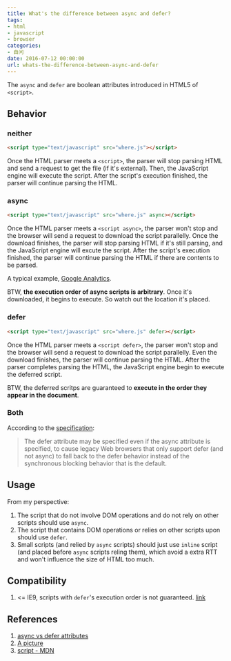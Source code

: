```yaml
---
title: What's the difference between async and defer?
tags:
- html
- javascript
- browser
categories:
- 自问
date: 2016-07-12 00:00:00
url: whats-the-difference-between-async-and-defer
---
```


The `async` and `defer` are boolean attributes introduced in HTML5 of `<script>`.

## Behavior

### neither

```html
<script type="text/javascript" src="where.js"></script>
```

Once the HTML parser meets a `<script>`, the parser will stop parsing HTML and send a request to get the file (if it's external). Then, the JavaScript engine will execute the script. After the script's execution finished, the parser will continue parsing the HTML.

<!-- more -->

### async

```html
<script type="text/javascript" src="where.js" async></script>
```

Once the HTML parser meets a `<script async>`, the parser won't stop and the browser will send a request to download the script parallelly. Once the download finishes, the parser will stop parsing HTML if it's still parsing, and the JavaScript engine will excute the script. After the script's execution finished, the parser will continue parsing the HTML if there are contents to be parsed.

A typical example, [Google Analytics](https://www.google.com/analytics/).

BTW, **the execution order of async scripts is arbitrary**. Once it's downloaded, it begins to execute. So watch out the location it's placed.

### defer

```html
<script type="text/javascript" src="where.js" defer></script>
```

Once the HTML parser meets a `<script defer>`, the parser won't stop and the browser will send a request to download the script parallelly. Even the download finishes, the parser will continue parsing the HTML. After the parser completes parsing the HTML, the JavaScript engine begin to execute the deferred script.

BTW, the deferred scritps are guaranteed to **execute in the order they appear in the document**.

### Both

According to the [specification](https://www.w3.org/TR/html5/scripting-1.html#attr-script-async):

> The defer attribute may be specified even if the async attribute is specified, to cause legacy Web browsers that only support defer (and not async) to fall back to the defer behavior instead of the synchronous blocking behavior that is the default.

## Usage

From my perspective:

1. The script that do not involve DOM operations and do not rely on other scripts should use `async`.
2. The script that contains DOM operations or relies on other scripts upon should use `defer`.
3. Small scripts (and relied by `async` scripts) should just use `inline` script (and placed before `async` scripts reling them), which avoid a extra RTT and won't influence the size of HTML too much.

## Compatibility

1. <= IE9, scripts with `defer`'s execution order is not guaranteed. [link](https://github.com/h5bp/lazyweb-requests/issues/42)

## References

1. [async vs defer attributes](http://www.growingwiththeweb.com/2014/02/async-vs-defer-attributes.html)
2. [A picture](http://peter.sh/wp-content/uploads/2010/09/execution2.jpg)
3. [script - MDN](https://developer.mozilla.org/en-US/docs/Web/HTML/Element/script)
